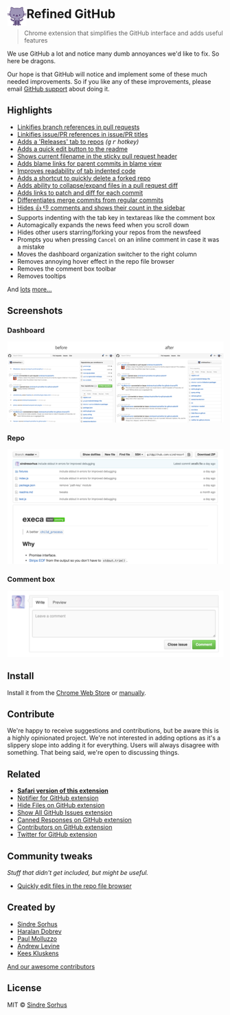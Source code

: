 # <img src="extension/icon.png" width="45" align="left"> Refined GitHub

> Chrome extension that simplifies the GitHub interface and adds useful features

We use GitHub a lot and notice many dumb annoyances we'd like to fix. So here be dragons.

Our hope is that GitHub will notice and implement some of these much needed improvements. So if you like any of these improvements, please email [GitHub support](mailto:support@github.com) about doing it.


## Highlights

- [Linkifies branch references in pull requests](https://github.com/sindresorhus/refined-github/issues/1)
- [Linkifies issue/PR references in issue/PR titles](https://cloud.githubusercontent.com/assets/170270/13597190/bd487ec4-e549-11e5-9521-419fa284512c.png)
- [Adds a 'Releases' tab to repos](https://cloud.githubusercontent.com/assets/170270/13136797/16d3f0ea-d64f-11e5-8a45-d771c903038f.png) *(<kbd>g</kbd> <kbd>r</kbd> hotkey)*
- [Adds a quick edit button to the readme](https://cloud.githubusercontent.com/assets/170270/13379292/61cd4c42-de54-11e5-8829-f4b82ba8c2bc.png)
- [Shows current filename in the sticky pull request header](https://cloud.githubusercontent.com/assets/170270/14153322/97a8e902-f6e1-11e5-8331-19e284e3e6fa.png)
- [Adds blame links for parent commits in blame view](https://github.com/sindresorhus/refined-github/issues/2#issuecomment-189141373)
- [Improves readability of tab indented code](https://cloud.githubusercontent.com/assets/170270/14170088/d3be931e-f755-11e5-8edf-c5f864336382.png)
- [Adds a shortcut to quickly delete a forked repo](https://cloud.githubusercontent.com/assets/170270/13520281/b2c9335c-e211-11e5-9e36-b0f325166356.png)
- [Adds ability to collapse/expand files in a pull request diff](https://cloud.githubusercontent.com/assets/170270/13954167/40caa604-f072-11e5-89ba-3145217c4e28.png)
- [Adds links to patch and diff for each commit](https://cloud.githubusercontent.com/assets/737065/13605562/22faa79e-e516-11e5-80db-2da6aa7965ac.png)
- [Differentiates merge commits from regular commits](https://cloud.githubusercontent.com/assets/170270/14101222/2fe2c24a-f5bd-11e5-8b1f-4e589917d4c4.png)
- [Hides :+1: :-1: comments and shows their count in the sidebar](https://cloud.githubusercontent.com/assets/170270/13241396/0b708ae8-da1d-11e5-8c01-94eae501034c.png)
- Supports indenting with the tab key in textareas like the comment box
- Automagically expands the news feed when you scroll down
- Hides other users starring/forking your repos from the newsfeed
- Prompts you when pressing `Cancel` on an inline comment in case it was a mistake
- Moves the dashboard organization switcher to the right column
- Removes annoying hover effect in the repo file browser
- Removes the comment box toolbar
- Removes tooltips

And [lots](extension/content.css) [more...](extension/content.js)


## Screenshots

### Dashboard

![](screenshot-dashboard.png)

### Repo

![](screenshot-repo.png)

### Comment box

<img src="screenshot-comment-box.png" width="795">


## Install

Install it from the [Chrome Web Store](https://chrome.google.com/webstore/detail/refined-github/hlepfoohegkhhmjieoechaddaejaokhf) or [manually](http://superuser.com/a/247654/6877).


## Contribute

We're happy to receive suggestions and contributions, but be aware this is a highly opinionated project. We're not interested in adding options as it's a slippery slope into adding it for everything. Users will always disagree with something. That being said, we're open to discussing things.


## Related

- [**Safari version of this extension**](https://github.com/fantattitude/refined-github-safari)
- [Notifier for GitHub extension](https://github.com/sindresorhus/notifier-for-github-chrome)
- [Hide Files on GitHub extension](https://github.com/sindresorhus/hide-files-on-github)
- [Show All GitHub Issues extension](https://github.com/sindresorhus/show-all-github-issues)
- [Canned Responses on GitHub extension](https://github.com/notwaldorf/github-canned-responses)
- [Contributors on GitHub extension](https://github.com/hzoo/contributors-on-github)
- [Twitter for GitHub extension](https://github.com/bevacqua/twitter-for-github)


## Community tweaks

*Stuff that didn't get included, but might be useful.*

- [Quickly edit files in the repo file browser](https://github.com/devkhan/refined-github/commit/51fdf4998fc9392950e932e18018fda870f34666)


## Created by

- [Sindre Sorhus](https://sindresorhus.com)
- [Haralan Dobrev](http://hkdobrev.com)
- [Paul Molluzzo](http://paul.molluzzo.com)
- [Andrew Levine](https://github.com/DrewML)
- [Kees Kluskens](https://webduck.nl)

[And our awesome contributors](https://github.com/sindresorhus/refined-github/graphs/contributors)


## License

MIT © [Sindre Sorhus](https://sindresorhus.com)
